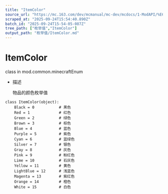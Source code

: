 ```yaml
---
title: "ItemColor"
source_url: "https://mc.163.com/dev/mcmanual/mc-dev/mcdocs/1-ModAPI/%E6%9E%9A%E4%B8%BE%E5%80%BC/ItemColor.html"
scraped_at: "2025-09-24T15:54:40.890Z"
batch_id: "2025-09-24T15-54-05-087Z"
tree_path: ["枚举值","ItemColor"]
output_path: "枚举值/ItemColor.md"
---
```


#  ItemColor

class in mod.common.minecraftEnum

*   描述
    
    物品的颜色枚举值
    

```
class ItemColor(object):
	Black = 0			# 黑色
	Red = 1				# 红色
	Green = 2			# 绿色
	Brown = 3			# 棕色
	Blue = 4			# 蓝色
	Purple = 5			# 紫色
	Cyan = 6			# 蓝绿色
	Silver = 7			# 银色
	Gray = 8			# 灰色
	Pink = 9			# 粉红色
	Lime = 10			# 石灰色
	Yellow = 11			# 黄色
	LightBlue = 12		# 浅蓝色
	Magenta = 13		# 紫红色
	Orange = 14			# 橙色
	White = 15			# 白色


```